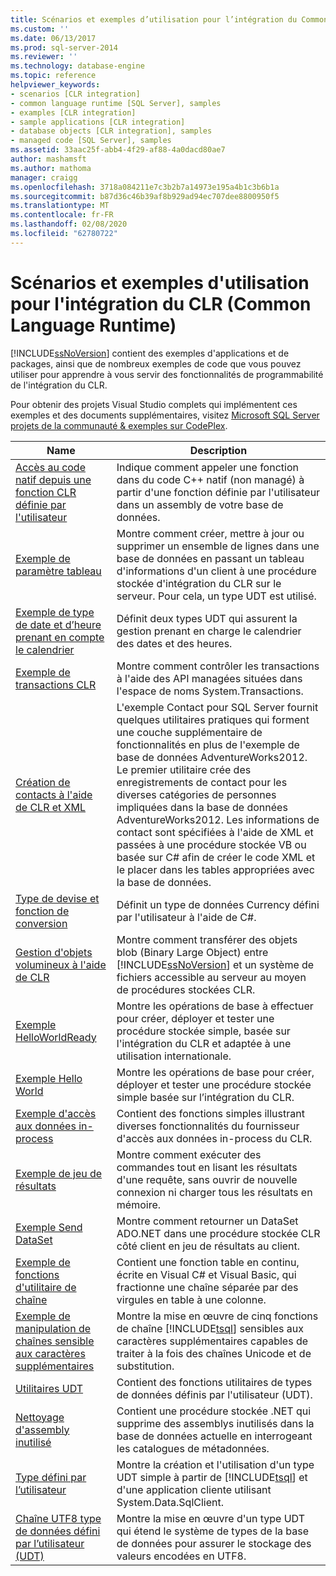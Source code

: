 ```yaml
---
title: Scénarios et exemples d’utilisation pour l’intégration du Common Language Runtime (CLR) | Microsoft Docs
ms.custom: ''
ms.date: 06/13/2017
ms.prod: sql-server-2014
ms.reviewer: ''
ms.technology: database-engine
ms.topic: reference
helpviewer_keywords:
- scenarios [CLR integration]
- common language runtime [SQL Server], samples
- examples [CLR integration]
- sample applications [CLR integration]
- database objects [CLR integration], samples
- managed code [SQL Server], samples
ms.assetid: 33aac25f-abb4-4f29-af88-4a0dacd80ae7
author: mashamsft
ms.author: mathoma
manager: craigg
ms.openlocfilehash: 3718a084211e7c3b2b7a14973e195a4b1c3b6b1a
ms.sourcegitcommit: b87d36c46b39af8b929ad94ec707dee8800950f5
ms.translationtype: MT
ms.contentlocale: fr-FR
ms.lasthandoff: 02/08/2020
ms.locfileid: "62780722"
---
```

# <a name="usage-scenarios-and-examples-for-common-language-runtime-clr-integration"></a>Scénarios et exemples d'utilisation pour l'intégration du CLR (Common Language Runtime)
  
  [!INCLUDE[ssNoVersion](../../includes/ssnoversion-md.md)] contient des exemples d'applications et de packages, ainsi que de nombreux exemples de code que vous pouvez utiliser pour apprendre à vous servir des fonctionnalités de programmabilité de l'intégration du CLR.  
  
 Pour obtenir des projets Visual Studio complets qui implémentent ces exemples et des documents supplémentaires, visitez [Microsoft SQL Server projets de la communauté & exemples sur CodePlex](https://go.microsoft.com/fwlink/?LinkID=193935).  
  
|Name|Description|  
|----------|-----------------|  
|[Accès au code natif depuis une fonction CLR définie par l'utilisateur](../../../2014/database-engine/dev-guide/accessing-native-code-from-a-clr-udf.md)|Indique comment appeler une fonction dans du code C++ natif (non managé) à partir d'une fonction définie par l'utilisateur dans un assembly de votre base de données.|  
|[Exemple de paramètre tableau](../../../2014/database-engine/dev-guide/array-parameter-sample.md)|Montre comment créer, mettre à jour ou supprimer un ensemble de lignes dans une base de données en passant un tableau d'informations d'un client à une procédure stockée d'intégration du CLR sur le serveur. Pour cela, un type UDT est utilisé.|  
|[Exemple de type de date et d’heure prenant en compte le calendrier](../../../2014/database-engine/dev-guide/calendar-aware-date-and-time-udt-sample.md)|Définit deux types UDT qui assurent la gestion prenant en charge le calendrier des dates et des heures.|  
|[Exemple de transactions CLR](../../../2014/database-engine/dev-guide/clr-transactions-sample.md)|Montre comment contrôler les transactions à l'aide des API managées situées dans l'espace de noms System.Transactions.|  
|[Création de contacts à l'aide de CLR et XML](../../../2014/database-engine/dev-guide/contact-creation-using-clr-and-xml.md)|L'exemple Contact pour SQL Server fournit quelques utilitaires pratiques qui forment une couche supplémentaire de fonctionnalités en plus de l'exemple de base de données AdventureWorks2012. Le premier utilitaire crée des enregistrements de contact pour les diverses catégories de personnes impliquées dans la base de données AdventureWorks2012. Les informations de contact sont spécifiées à l'aide de XML et passées à une procédure stockée VB ou basée sur C# afin de créer le code XML et le placer dans les tables appropriées avec la base de données.|  
|[Type de devise et fonction de conversion](../../../2014/database-engine/dev-guide/currency-type-and-conversion-function.md)|Définit un type de données Currency défini par l'utilisateur à l'aide de C#.|  
|[Gestion d'objets volumineux à l'aide de CLR](../../../2014/database-engine/dev-guide/handling-large-objects-using-clr.md)|Montre comment transférer des objets blob (Binary Large Object) entre [!INCLUDE[ssNoVersion](../../includes/ssnoversion-md.md)] et un système de fichiers accessible au serveur au moyen de procédures stockées CLR.|  
|[Exemple HelloWorldReady](../../../2014/database-engine/dev-guide/hello-world-ready-sample.md)|Montre les opérations de base à effectuer pour créer, déployer et tester une procédure stockée simple, basée sur l'intégration du CLR et adaptée à une utilisation internationale.|  
|[Exemple Hello World](../../../2014/database-engine/dev-guide/hello-world-sample.md)|Montre les opérations de base pour créer, déployer et tester une procédure stockée simple basée sur l’intégration du CLR.|  
|[Exemple d'accès aux données in-process](../../../2014/database-engine/dev-guide/in-process-data-access-sample.md)|Contient des fonctions simples illustrant diverses fonctionnalités du fournisseur d'accès aux données in-process du CLR.|  
|[Exemple de jeu de résultats](../../../2014/database-engine/dev-guide/result-set-sample.md)|Montre comment exécuter des commandes tout en lisant les résultats d'une requête, sans ouvrir de nouvelle connexion ni charger tous les résultats en mémoire.|  
|[Exemple Send DataSet](../../../2014/database-engine/dev-guide/send-dataset-sample.md)|Montre comment retourner un DataSet ADO.NET dans une procédure stockée CLR côté client en jeu de résultats au client.|  
|[Exemple de fonctions d'utilitaire de chaîne](../../../2014/database-engine/dev-guide/string-utility-functions-sample.md)|Contient une fonction table en continu, écrite en Visual C# et Visual Basic, qui fractionne une chaîne séparée par des virgules en table à une colonne.|  
|[Exemple de manipulation de chaînes sensible aux caractères supplémentaires](../../../2014/database-engine/dev-guide/supplementary-aware-string-manipulation-sample.md)|Montre la mise en œuvre de cinq fonctions de chaîne [!INCLUDE[tsql](../../includes/tsql-md.md)] sensibles aux caractères supplémentaires capables de traiter à la fois des chaînes Unicode et de substitution.|  
|[Utilitaires UDT](../../../2014/database-engine/dev-guide/udt-utilities.md)|Contient des fonctions utilitaires de types de données définis par l'utilisateur (UDT).|  
|[Nettoyage d'assembly inutilisé](../../../2014/database-engine/dev-guide/unused-assembly-cleanup.md)|Contient une procédure stockée .NET qui supprime des assemblys inutilisés dans la base de données actuelle en interrogeant les catalogues de métadonnées.|  
|[Type défini par l’utilisateur](../../../2014/database-engine/dev-guide/user-defined-type.md)|Montre la création et l'utilisation d'un type UDT simple à partir de [!INCLUDE[tsql](../../includes/tsql-md.md)] et d'une application cliente utilisant System.Data.SqlClient.|  
|[Chaîne UTF8 type de données défini par l’utilisateur &#40;UDT&#41;](../../../2014/database-engine/dev-guide/utf8-string-user-defined-data-type-udt.md)|Montre la mise en œuvre d'un type UDT qui étend le système de types de la base de données pour assurer le stockage des valeurs encodées en UTF8.|  
  
  
